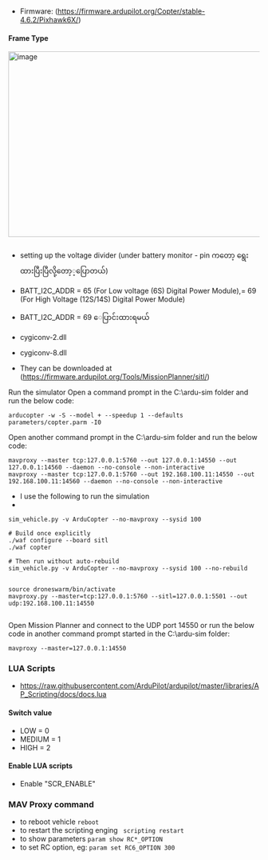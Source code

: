 ###
- Firmware: (https://firmware.ardupilot.org/Copter/stable-4.6.2/Pixhawk6X/)

#### Frame Type

<img width="1183" height="371" alt="image" src="https://github.com/user-attachments/assets/73d698d5-8902-4fcb-83e9-ded8db0cc97c" />


###
- setting up the voltage divider (under battery monitor - pin ကတော့ ‌ရွေးထားပြီးပြီလို့တော့့ပြောတယ်)
- BATT_I2C_ADDR = 65 (For Low voltage (6S) Digital Power Module),= 69 (For High Voltage (12S/14S) Digital Power Module)
- BATT_I2C_ADDR = 69 ေပြာင်းထားရမယ်

- cygiconv-2.dll
- cygiconv-8.dll
- They can be downloaded at (https://firmware.ardupilot.org/Tools/MissionPlanner/sitl/)

Run the simulator
Open a command prompt in the C:\ardu-sim folder and run the below code:
```
arducopter -w -S --model + --speedup 1 --defaults parameters/copter.parm -I0
```
Open another command prompt in the C:\ardu-sim folder and run the below code:

```
mavproxy --master tcp:127.0.0.1:5760 --out 127.0.0.1:14550 --out 127.0.0.1:14560 --daemon --no-console --non-interactive
mavproxy --master tcp:127.0.0.1:5760 --out 192.168.100.11:14550 --out 192.168.100.11:14560 --daemon --no-console --non-interactive

```
- I use the following to run the simulation
- 
```
sim_vehicle.py -v ArduCopter --no-mavproxy --sysid 100

# Build once explicitly
./waf configure --board sitl
./waf copter

# Then run without auto-rebuild
sim_vehicle.py -v ArduCopter --no-mavproxy --sysid 100 --no-rebuild


source droneswarm/bin/activate
mavproxy.py --master=tcp:127.0.0.1:5760 --sitl=127.0.0.1:5501 --out udp:192.168.100.11:14550 


```

Open Mission Planner and connect to the UDP port 14550 or run the below code in another command prompt started in the C:\ardu-sim folder:

```
mavproxy --master=127.0.0.1:14550
```

### LUA Scripts
- https://raw.githubusercontent.com/ArduPilot/ardupilot/master/libraries/AP_Scripting/docs/docs.lua

#### Switch value
- LOW = 0
- MEDIUM = 1
- HIGH = 2

#### Enable LUA scripts
- Enable "SCR_ENABLE"

### MAV Proxy command
- to reboot vehicle
  ``` reboot ```
- to restart the scripting enging
  ``` scripting restart```
- to show parameters
  ```param show RC*_OPTION```
- to set RC option, eg:
  ```param set RC6_OPTION 300```
  
